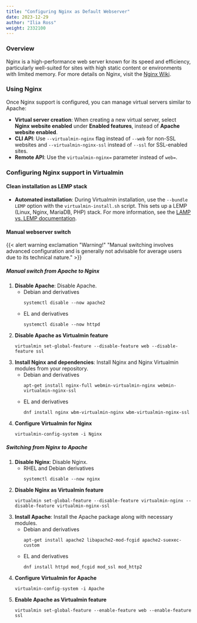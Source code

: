 ```yaml
---
title: "Configuring Nginx as Default Webserver"
date: 2023-12-29
author: "Ilia Ross"
weight: 2332100
---
```


### Overview

Nginx is a high-performance web server known for its speed and efficiency, particularly well-suited for sites with high static content or environments with limited memory. For more details on Nginx, visit the [Nginx Wiki](https://www.nginx.com/resources/wiki/).

### Using Nginx

Once Nginx support is configured, you can manage virtual servers similar to Apache:

- **Virtual server creation**: When creating a new virtual server, select **Nginx website enabled** under **Enabled features**, instead of **Apache website enabled**.
- **CLI API**: Use `--virtualmin-nginx` flag instead of `--web` for non-SSL websites and `--virtualmin-nginx-ssl` instead of `--ssl` for SSL-enabled sites.
- **Remote API**: Use the `virtualmin-nginx=` parameter instead of `web=`.

### Configuring Nginx support in Virtualmin

#### Clean installation as LEMP stack

- **Automated installation**: During Virtualmin installation, use the `--bundle LEMP` option with the `virtualmin-install.sh` script. This sets up a LEMP (Linux, Nginx, MariaDB, PHP) stack. For more information, see the [LAMP vs. LEMP documentation](/docs/installation/automated/#lamp-apache-vs-lemp-nginx).

#### Manual webserver switch

{{< alert warning exclamation "Warning!" "Manual switching involves advanced configuration and is generally not advisable for average users due to its technical nature." >}}

##### Manual switch from Apache to Nginx

1. **Disable Apache**: Disable Apache.
   - Debian and derivatives
      ```text
      systemctl disable --now apache2
      ```
   - EL and derivatives
      ```text
      systemctl disable --now httpd
      ```
2. **Disable Apache as Virtualmin feature**
   ```text
   virtualmin set-global-feature --disable-feature web --disable-feature ssl
   ```
3. **Install Nginx and dependencies**: Install Nginx and Nginx Virtualmin modules from your repository.
   - Debian and derivatives
      ```text
      apt-get install nginx-full webmin-virtualmin-nginx webmin-virtualmin-nginx-ssl
      ```
   - EL and derivatives
      ```text
      dnf install nginx wbm-virtualmin-nginx wbm-virtualmin-nginx-ssl
      ```
4. **Configure Virtualmin for Nginx**
      ```text
      virtualmin-config-system -i Nginx
      ```

##### Switching from Nginx to Apache

1. **Disable Nginx**: Disable Nginx.
   - RHEL and Debian derivatives
      ```text
      systemctl disable --now nginx
      ```
2. **Disable Nginx as Virtualmin feature**
   ```text
   virtualmin set-global-feature --disable-feature virtualmin-nginx --disable-feature virtualmin-nginx-ssl
   ```
3. **Install Apache**: Install the Apache package along with necessary modules.
   - Debian and derivatives
      ```text
      apt-get install apache2 libapache2-mod-fcgid apache2-suexec-custom
      ```
   - EL and derivatives
      ```text
      dnf install httpd mod_fcgid mod_ssl mod_http2
      ```
4. **Configure Virtualmin for Apache**
      ```text
      virtualmin-config-system -i Apache
      ```
5. **Enable Apache as Virtualmin feature**
   ```text
   virtualmin set-global-feature --enable-feature web --enable-feature ssl
   ```
